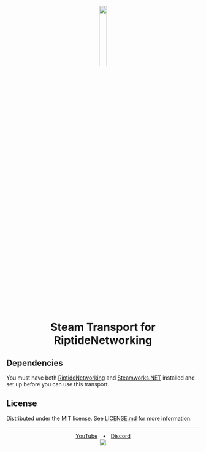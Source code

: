 <div align="center">
  <img src="https://user-images.githubusercontent.com/51303091/119734159-690afc00-be2f-11eb-9673-c1f998025a3e.png" width="20%" height="auto">
</div>
<h1 align="center">Steam Transport for RiptideNetworking</h1>

## Dependencies
You must have both [RiptideNetworking](https://github.com/tom-weiland/RiptideNetworking) and [Steamworks.NET](https://github.com/rlabrecque/Steamworks.NET) installed and set up before you can use this transport.

## License
Distributed under the MIT license. See [LICENSE.md](https://github.com/tom-weiland/RiptideSteamTransport/blob/main/LICENSE.md) for more information.

---

<p align="center">
  <a href="https://tomweiland.net/youtube">YouTube</a>&emsp;<b>•</b>&emsp;<a href="https://discord.com/invite/tomweiland">Discord</a><br>
  <a href="https://ko-fi.com/Y8Y21O02J">
    <img src="https://www.ko-fi.com/img/githubbutton_sm.svg">
  </a>
</p>